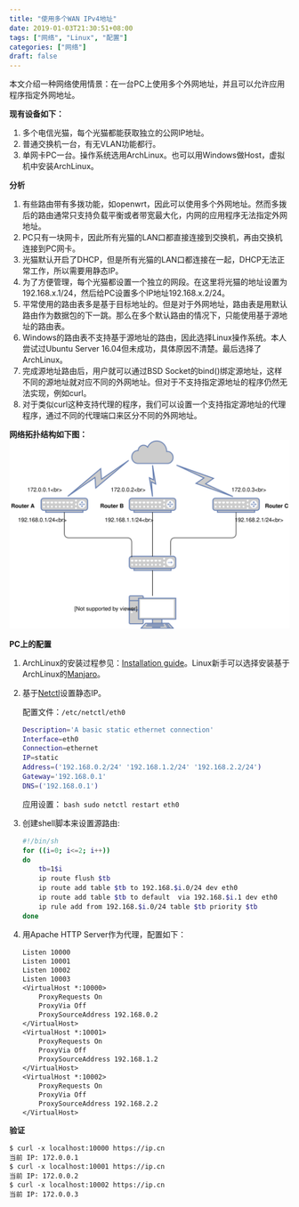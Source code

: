 ```yaml
---
title: "使用多个WAN IPv4地址"
date: 2019-01-03T21:30:51+08:00
tags: ["网络", "Linux", "配置"]
categories: ["网络"]
draft: false
---
```

本文介绍一种网络使用情景：在一台PC上使用多个外网地址，并且可以允许应用程序指定外网地址。

**现有设备如下：**

1. 多个电信光猫，每个光猫都能获取独立的公网IP地址。
1. 普通交换机一台，有无VLAN功能都行。
1. 单网卡PC一台。操作系统选用ArchLinux。也可以用Windows做Host，虚拟机中安装ArchLinux。
<!--more-->

**分析**

1. 有些路由带有多拨功能，如openwrt，因此可以使用多个外网地址。然而多拨后的路由通常只支持负载平衡或者带宽最大化，内网的应用程序无法指定外网地址。
1. PC只有一块网卡，因此所有光猫的LAN口都直接连接到交换机，再由交换机连接到PC网卡。
1. 光猫默认开启了DHCP，但是所有光猫的LAN口都连接在一起，DHCP无法正常工作，所以需要用静态IP。
1. 为了方便管理，每个光猫都设置一个独立的网段。在这里将光猫的地址设置为192.168.x.1/24，然后给PC设置多个IP地址192.168.x.2/24。
1. 平常使用的路由表多是基于目标地址的。但是对于外网地址，路由表是用默认路由作为数据包的下一跳。那么在多个默认路由的情况下，只能使用基于源地址的路由表。
1. Windows的路由表不支持基于源地址的路由，因此选择Linux操作系统。本人尝试过Ubuntu Server 16.04但未成功，具体原因不清楚。最后选择了ArchLinux。
1. 完成源地址路由后，用户就可以通过BSD Socket的bind()绑定源地址，这样不同的源地址就对应不同的外网地址。但对于不支持指定源地址的程序仍然无法实现，例如curl。
1. 对于类似curl这种支持代理的程序，我们可以设置一个支持指定源地址的代理程序，通过不同的代理端口来区分不同的外网地址。

**网络拓扑结构如下图：**
![Multi WAN](/img/Multi-WAN.svg)

**PC上的配置**

1. ArchLinux的安装过程参见：[Installation guide](https://wiki.archlinux.org/index.php/Installation_guide)。Linux新手可以选择安装基于ArchLinux的[Manjaro](https://manjaro.org/)。
1. 基于[Netctl](https://wiki.archlinux.org/index.php/Netctl)设置静态IP。

    配置文件：`/etc/netctl/eth0`
    ```bash
    Description='A basic static ethernet connection'
    Interface=eth0
    Connection=ethernet
    IP=static
    Address=('192.168.0.2/24' '192.168.1.2/24' '192.168.2.2/24')
    Gateway='192.168.0.1'
    DNS=('192.168.0.1')
    ```
    应用设置： `bash sudo netctl restart eth0`
1. 创建shell脚本来设置源路由:

    ```bash
    #!/bin/sh
    for ((i=0; i<=2; i++))
    do
        tb=1$i
        ip route flush $tb
        ip route add table $tb to 192.168.$i.0/24 dev eth0
        ip route add table $tb to default  via 192.168.$i.1 dev eth0
        ip rule add from 192.168.$i.0/24 table $tb priority $tb
    done
    ```
1. 用Apache HTTP Server作为代理，配置如下：
    ```apacheConf
    Listen 10000
    Listen 10001
    Listen 10002
    Listen 10003
    <VirtualHost *:10000>
        ProxyRequests On
        ProxyVia Off
        ProxySourceAddress 192.168.0.2
    </VirtualHost>
    <VirtualHost *:10001>
        ProxyRequests On
        ProxyVia Off
        ProxySourceAddress 192.168.1.2
    </VirtualHost>
    <VirtualHost *:10002>
        ProxyRequests On
        ProxyVia Off
        ProxySourceAddress 192.168.2.2
    </VirtualHost>
    ```

**验证**
```shell
$ curl -x localhost:10000 https://ip.cn
当前 IP: 172.0.0.1
$ curl -x localhost:10001 https://ip.cn
当前 IP: 172.0.0.2
$ curl -x localhost:10002 https://ip.cn
当前 IP: 172.0.0.3
```
